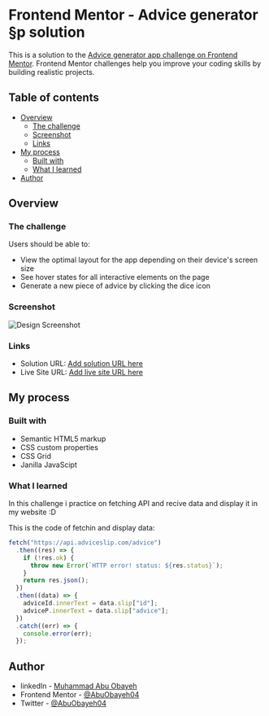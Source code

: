 # Frontend Mentor - Advice generator §p solution

This is a solution to the [Advice generator app challenge on Frontend Mentor](https://www.frontendmentor.io/challenges/advice-generator-app-QdUG-13db). Frontend Mentor challenges help you improve your coding skills by building realistic projects.

## Table of contents

- [Overview](#overview)
  - [The challenge](#the-challenge)
  - [Screenshot](#screenshot)
  - [Links](#links)
- [My process](#my-process)
  - [Built with](#built-with)
  - [What I learned](#what-i-learned)
- [Author](#author)

## Overview

### The challenge

Users should be able to:

- View the optimal layout for the app depending on their device's screen size
- See hover states for all interactive elements on the page
- Generate a new piece of advice by clicking the dice icon

### Screenshot

![Design Screenshot](design/Screenshot.png)

### Links

- Solution URL: [Add solution URL here](https://your-solution-url.com)
- Live Site URL: [Add live site URL here](https://your-live-site-url.com)

## My process

### Built with

- Semantic HTML5 markup
- CSS custom properties
- CSS Grid
- Janilla JavaScipt

### What I learned

In this challenge i practice on fetching API and recive data and display it in my website :D

This is the code of fetchin and display data:

```js
fetch("https://api.adviceslip.com/advice")
  .then((res) => {
    if (!res.ok) {
      throw new Error(`HTTP error! status: ${res.status}`);
    }
    return res.json();
  })
  .then((data) => {
    adviceId.innerText = data.slip["id"];
    adviceP.innerText = data.slip["advice"];
  })
  .catch((err) => {
    console.error(err);
  });
```

## Author

- linkedIn - [Muhammad Abu Obayeh](https://www.linkedin.com/in/muhammadabuobaya/)
- Frontend Mentor - [@AbuObayeh04](https://www.frontendmentor.io/profile/AbuObayeh04)
- Twitter - [@AbuObayeh04](https://www.twitter.com/AbuObayeh04)
